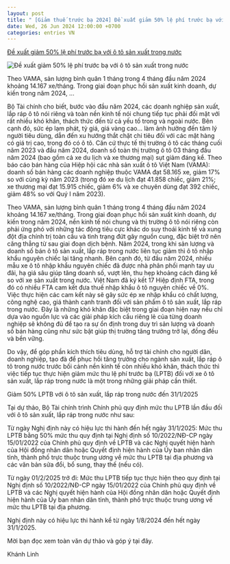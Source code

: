 ```yaml
---
layout: post
title: " [Giảm thuế trước bạ 2024] Đề xuất giảm 50% lệ phí trước bạ với ô tô sản xuất trong nước"
date: Wed, 26 Jun 2024 12:00:00 +0700
categories: entries VN
---
```

[Đề xuất giảm 50% lệ phí trước bạ với ô tô sản xuất trong nước](https://baochinhphu.vn/de-xuat-giam-50-le-phi-truoc-ba-voi-o-to-san-xuat-lap-rap-trong-nuoc-den-31-1-2025-10224062516040498.htm)

![Đề xuất giảm 50% lệ phí trước bạ với ô tô sản xuất trong nước](https://bcp.cdnchinhphu.vn/zoom/600_315/334894974524682240/2024/6/25/1447-o-to-17193060555951880184681-0-0-469-750-crop-17193060850361593978014.jpeg)

Theo VAMA, sản lượng bình quân 1 tháng trong 4 tháng đầu năm 2024 khoảng 14.167 xe/tháng. Trong giai đoạn phục hồi sản xuất kinh doanh, dự kiến trong năm 2024, ...

Bộ Tài chính cho biết, bước vào đầu năm 2024, các doanh nghiệp sản xuất, lắp ráp ô tô nói riêng và toàn nền kinh tế nói chung tiếp tục phải đối mặt với rất nhiều khó khăn, thách thức đến từ cả yếu tố trong và ngoài nước. Bên cạnh đó, sức ép lạm phát, tỷ giá, giá vàng cao... làm ảnh hưởng đến tâm lý người tiêu dùng, dẫn đến xu hướng thắt chặt chi tiêu đối với các mặt hàng có giá trị cao, trong đó có ô tô. Căn cứ thực tế thị trường ô tô các tháng cuối năm 2023 và đầu năm 2024, doanh số toàn thị trường ô tô 03 tháng đầu năm 2024 (bao gồm cả xe du lịch và xe thương mại) sụt giảm đáng kể. Theo báo cáo bán hàng của Hiệp hội các nhà sản xuất ô tô Việt Nam (VAMA): doanh số bán hàng các doanh nghiệp thuộc VAMA đạt 58.165 xe, giảm 17% so với cùng kỳ năm 2023 (trong đó xe du lịch đạt 41.858 chiếc, giảm 21%; xe thương mại đạt 15.915 chiếc, giảm 6% và xe chuyên dùng đạt 392 chiếc, giảm 48% so với Quý I năm 2023).

Theo VAMA, sản lượng bình quân 1 tháng trong 4 tháng đầu năm 2024 khoảng 14.167 xe/tháng. Trong giai đoạn phục hồi sản xuất kinh doanh, dự kiến trong năm 2024, nền kinh tế nói chung và thị trường ô tô nói riêng còn phải ứng phó với những tác động tiêu cực khác do suy thoái kinh tế và xung đột địa chính trị toàn cầu và tình trạng đứt gãy nguồn cung, đặc biệt trở nên căng thẳng từ sau giai đoạn dịch bệnh. Năm 2024, trong khi sản lượng và doanh số bán ô tô sản xuất, lắp ráp trong nước liên tục giảm thì ô tô nhập khẩu nguyên chiếc lại tăng nhanh. Bên cạnh đó, từ đầu năm 2024, nhiều mẫu xe ô tô nhập khẩu nguyên chiếc đã được nhà phân phối mạnh tay ưu đãi, hạ giá sâu giúp tăng doanh số, vượt lên, thu hẹp khoảng cách đáng kể so với xe sản xuất trong nước. Việt Nam đã ký kết 17 Hiệp định FTA, trong đó có nhiều FTA cam kết đưa thuế nhập khẩu ô tô nguyên chiếc về 0%. Việc thực hiện các cam kết này sẽ gây sức ép xe nhập khẩu có chất lượng, công nghệ cao, giá thành cạnh tranh đối với sản phẩm ô tô sản xuất, lắp ráp trong nước. Đây là những khó khăn đặc biệt trong giai đoạn hiện nay nếu chỉ dựa vào nguồn lực và các giải pháp kích cầu riêng lẻ của từng doanh nghiệp sẽ không đủ để tạo ra sự ổn định trong duy trì sản lượng và doanh số bán hàng cũng như sức bật giúp thị trường tăng trưởng trở lại, đồng đều và bền vững.

Do vậy, để góp phần kích thích tiêu dùng, hỗ trợ tài chính cho người dân, doanh nghiệp, tạo đà để phục hồi tăng trưởng cho ngành sản xuất, lắp ráp ô tô trong nước trước bối cảnh nền kinh tế còn nhiều khó khăn, thách thức thì việc tiếp tục thực hiện giảm mức thu lệ phí trước bạ (LPTB) đối với xe ô tô sản xuất, lắp ráp trong nước là một trong những giải pháp cần thiết.

Giảm 50% LPTB với ô tô sản xuất, lắp ráp trong nước đến 31/1/2025

Tại dự thảo, Bộ Tài chính trình Chính phủ quy định mức thu LPTB lần đầu đối với ô tô sản xuất, lắp ráp trong nước như sau:

Từ ngày Nghị định này có hiệu lực thi hành đến hết ngày 31/1/2025: Mức thu LPTB bằng 50% mức thu quy định tại Nghị định số 10/2022/NĐ-CP ngày 15/01/2022 của Chính phủ quy định về LPTB và các Nghị quyết hiện hành của Hội đồng nhân dân hoặc Quyết định hiện hành của Ủy ban nhân dân tỉnh, thành phố trực thuộc trung ương về mức thu LPTB tại địa phương và các văn bản sửa đổi, bổ sung, thay thế (nếu có).

Từ ngày 01/2/2025 trở đi: Mức thu LPTB tiếp tục thực hiện theo quy định tại Nghị định số 10/2022/NĐ-CP ngày 15/01/2022 của Chính phủ quy định về LPTB và các Nghị quyết hiện hành của Hội đồng nhân dân hoặc Quyết định hiện hành của Ủy ban nhân dân tỉnh, thành phố trực thuộc trung ương về mức thu LPTB tại địa phương.

Nghị định này có hiệu lực thi hành kể từ ngày 1/8/2024 đến hết ngày 31/1/2025.

Mời bạn đọc xem toàn văn dự thảo và góp ý tại đây.

Khánh Linh

